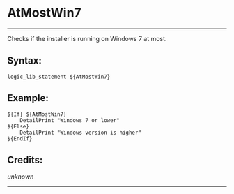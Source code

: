 # AtMostWin7

---

Checks if the installer is running on Windows 7 at most.

## Syntax:

	logic_lib_statement ${AtMostWin7}

## Example:

	${If} ${AtMostWin7}
		DetailPrint "Windows 7 or lower"
	${Else}
		DetailPrint "Windows version is higher"
	${EndIf}

## Credits:

*unknown*

---
